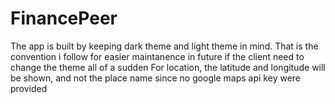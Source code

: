 # FinancePeer
The app is built by keeping dark theme and light theme in mind. That is the convention i follow for easier maintanence in future if the client need to change the theme all of a sudden
For location, the latitude and longitude will be shown, and not the place name since no google maps api key were provided
